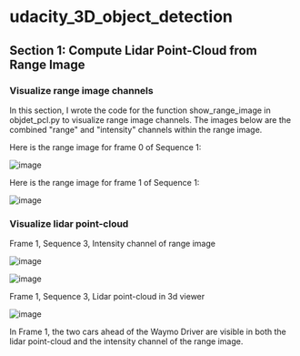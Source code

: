 # udacity_3D_object_detection

## Section 1: Compute Lidar Point-Cloud from Range Image

### Visualize range image channels

In this section, I wrote the code for the function show_range_image in objdet_pcl.py to visualize range image channels. The images below are the combined "range" and "intensity" channels within the range image.

Here is the range image for frame 0 of Sequence 1:

![image](https://user-images.githubusercontent.com/7365421/192066053-ba1f38c2-9d84-468b-bb80-906da45bed99.png)

Here is the range image for frame 1 of Sequence 1:

![image](https://user-images.githubusercontent.com/7365421/192066536-d3c6384f-3862-4f45-b26b-adc855db06f7.png)

### Visualize lidar point-cloud

Frame 1, Sequence 3, Intensity channel of range image

![image](https://user-images.githubusercontent.com/7365421/192069556-0e730843-412d-4143-93ee-a4df827c238a.png)


![image](https://user-images.githubusercontent.com/7365421/192067657-461d71ef-89a2-4924-b8c9-0250cf5317ab.png)

Frame 1, Sequence 3, Lidar point-cloud in 3d viewer

![image](https://user-images.githubusercontent.com/7365421/192068776-909c83aa-3a1a-4633-addd-b37bbc62d69f.png)

In Frame 1, the two cars ahead of the Waymo Driver are visible in both the lidar point-cloud and the intensity channel of the range image. 
